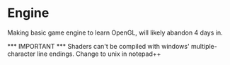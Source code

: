 # Engine
Making basic game engine to learn OpenGL, will likely abandon 4 days in.

*** IMPORTANT ***
Shaders can't be compiled with windows' multiple-character line endings. Change to unix in notepad++
